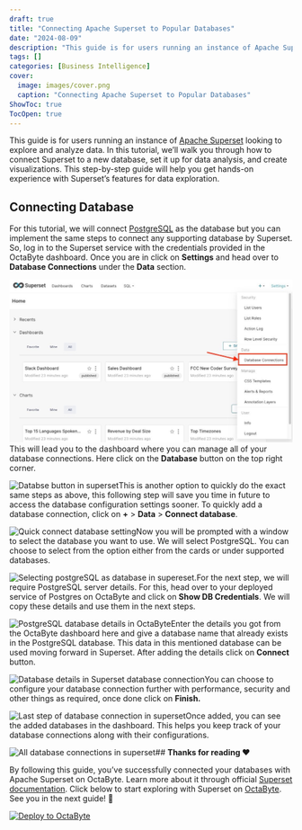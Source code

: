 ```yaml
---
draft: true
title: "Connecting Apache Superset to Popular Databases"
date: "2024-08-09"
description: "This guide is for users running an instance of Apache Superset looking to explore and analyze data. In this tutorial, we’ll walk you through how to connect Superset to a new database, set it up for data analysis, and create visualizations. This step-by-step guide will help you get hands-on"
tags: []
categories: [Business Intelligence]
cover:
  image: images/cover.png
  caption: "Connecting Apache Superset to Popular Databases"
ShowToc: true
TocOpen: true
---
```



This guide is for users running an instance of [Apache Superset](https://octabyte.io/open-source/superset?ref=blog.octabyte.io) looking to explore and analyze data. In this tutorial, we’ll walk you through how to connect Superset to a new database, set it up for data analysis, and create visualizations. This step\-by\-step guide will help you get hands\-on experience with Superset’s features for data exploration.

## Connecting Database

For this tutorial, we will connect [PostgreSQL](https://octabyte.io/open-source/postgresql?ref=blog.octabyte.io) as the database but you can implement the same steps to connect any supporting database by Superset. So, log in to the Superset service with the credentials provided in the OctaByte dashboard. Once you are in click on **Settings** and head over to **Database Connections** under the **Data** section.

![Database connection button in superset](images/Screenshot-2024-09-25-at-11.37.01-AM.jpg)This will lead you to the dashboard where you can manage all of your database connections. Here click on the **Database** button on the top right corner.

![Databse button in superset](https://blog.elest.io/content/images/2024/09/Screenshot-2024-09-25-at-11.35.54-AM.jpg)This is another option to quickly do the exact same steps as above, this following step will save you time in future to access the database configuration settings sooner. To quickly add a database connection, click on **\+** \> **Data** \> **Connect database**. 

![Quick connect database setting](https://blog.elest.io/content/images/2024/09/Screenshot-2024-09-25-at-11.38.36-AM.jpg)Now you will be prompted with a window to select the database you want to use. We will select PostgreSQL. You can choose to select from the option either from the cards or under supported databases.

![Selecting postgreSQL as database in supereset.](https://blog.elest.io/content/images/2024/09/Screenshot-2024-09-25-at-11.41.08-AM.jpg)For the next step, we will require PostgreSQL server details. For this, head over to your deployed service of Postgres on OctaByte and click on **Show DB Credentials**. We will copy these details and use them in the next steps.

![PostgreSQL database details in OctaByte](https://blog.elest.io/content/images/2024/09/Screenshot-2024-09-25-at-11.51.33-AM.jpg)Enter the details you got from the OctaByte dashboard here and give a database name that already exists in the PostgreSQL database. This data in this mentioned database can be used moving forward in Superset. After adding the details click on **Connect** button.

![Database details in Superset database connection](https://blog.elest.io/content/images/2024/09/Screenshot-2024-09-25-at-11.53.26-AM.jpg)You can choose to configure your database connection further with performance, security and other things as required, once done click on **Finish.**

![Last step of database connection in superset](https://blog.elest.io/content/images/2024/09/Screenshot-2024-09-25-at-11.55.02-AM.jpg)Once added, you can see the added databases in the dashboard. This helps you keep track of your database connections along with their configurations.

![All database connections in superset](https://blog.elest.io/content/images/2024/09/Screenshot-2024-09-25-at-11.56.03-AM.jpg)## **Thanks for reading ❤️**

By following this guide, you’ve successfully connected your databases with Apache Superset on OctaByte. Learn more about it through official [Superset documentation](https://superset.apache.org/docs/intro/?ref=blog.octabyte.io). Click below to start exploring with Superset on [OctaByte](https://octabyte.io/open-source/superset?ref=blog.octabyte.io). See you in the next guide! 👋




[![Deploy to OctaByte](https://octabyte.io/images/logos/deploy-to-elestio-btn.png)](https://octabyte.io/open-source/superset?ref=blog.octabyte.io)



